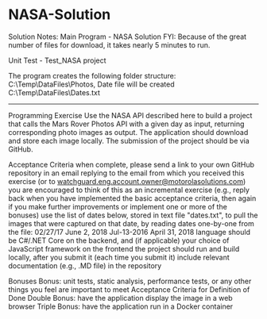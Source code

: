 # NASA-Solution
Solution Notes:
Main Program - NASA Solution 
FYI: Because of the great number of files for download, it takes nearly 5 minutes to run. 

Unit Test - Test_NASA project

The program creates the following folder structure: C:\Temp\DataFiles\Photos, Date file will be created C:\Temp\DataFiles\Dates.txt



----------------------------------------------------------------------------------------------------------------------------------------------------------
Programming Exercise
Use the NASA API described here to build a project that calls the Mars Rover Photos API with a given day as input, returning corresponding photo images as output. The application should download and store each image locally. The submission of the project should be via GitHub.

Acceptance Criteria
when complete, please send a link to your own GitHub repository in an email replying to the email from which you received this exercise (or to watchguard.eng.account.owner@motorolasolutions.com)
you are encouraged to think of this as an incremental exercise (e.g., reply back when you have implemented the basic acceptance criteria, then again if you make further improvements or implement one or more of the bonuses)
use the list of dates below, stored in text file "dates.txt", to pull the images that were captured on that date, by reading dates one-by-one from the file:
02/27/17
June 2, 2018
Jul-13-2016
April 31, 2018
language should be C#/.NET Core on the backend, and (if applicable) your choice of JavaScript framework on the frontend
the project should run and build locally, after you submit it (each time you submit it)
include relevant documentation (e.g., .MD file) in the repository

Bonuses
Bonus: unit tests, static analysis, performance tests, or any other things you feel are important to meet Acceptance Criteria for Definition of Done
Double Bonus: have the application display the image in a web browser
Triple Bonus: have the application run in a Docker container

